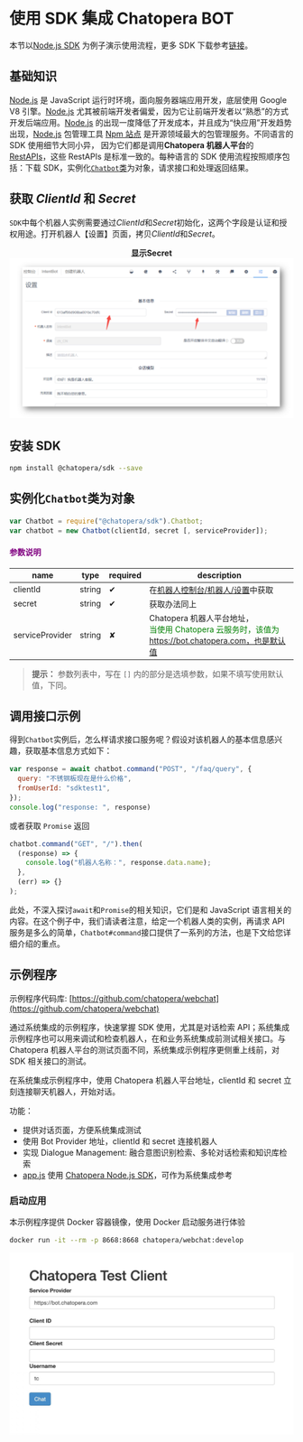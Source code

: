 # 使用 SDK 集成 Chatopera BOT

本节以[Node.js SDK](https://www.npmjs.com/package/@chatopera/sdk) 为例子演示使用流程，更多 SDK 下载参考[链接](/products/chatbot-platform/references/sdk/index.html)。

## 基础知识

[Node.js](https://nodejs.org/en/) 是 JavaScript 运行时环境，面向服务器端应用开发，底层使用 Google V8 引擎。[Node.js](https://nodejs.org/en/) 尤其被前端开发者偏爱，因为它让前端开发者以“熟悉”的方式开发后端应用。[Node.js](https://nodejs.org/en/) 的出现一度降低了开发成本，并且成为“快应用”开发趋势出现，[Node.js](https://nodejs.org/en/) 包管理工具 [Npm 站点](https://www.npmjs.com/) 是开源领域最大的包管理服务。不同语言的 SDK 使用细节大同小异， 因为它们都是调用**Chatopera 机器人平台**的[RestAPIs](https://baike.baidu.com/item/RESTful)，这些 RestAPIs 是标准一致的。每种语言的 SDK 使用流程按照顺序包括：下载 SDK，实例化[`Chatbot`类](/products/chatbot-platform/references/sdk/chatbot/index.html)为对象，请求接口和处理返回结果。

## 获取 *ClientId* 和 *Secret*

`SDK`中每个机器人实例需要通过*ClientId*和*Secret*初始化，这两个字段是认证和授权用途。打开机器人【设置】页面，拷贝*ClientId*和*Secret*。

<p align="center">
  <b>显示Secret</b><br>
  <a href="http://bot.chatopera.com/" target="_blank">
      <img src="../../../images/products/platform/screenshot-20210914-144603.png" width="800">
  </a>
</p>

## 安装 SDK

```Bash
npm install @chatopera/sdk --save
```

## 实例化`Chatbot`类为对象

```JavaScript
var Chatbot = require("@chatopera/sdk").Chatbot;
var chatbot = new Chatbot(clientId, secret [, serviceProvider]);
```

<h4><font color="purple">参数说明</font></h4>

| name            | type   | required | description                                                                                                                      |
| --------------- | ------ | -------- | -------------------------------------------------------------------------------------------------------------------------------- |
| clientId        | string | &#10004; | 在[机器人控制台/机器人/设置](https://bot.chatopera.com/dashboard)中获取                                                          |
| secret          | string | &#10004; | 获取办法同上                                                                                                                     |
| serviceProvider | string | &#10008; | Chatopera 机器人平台地址，<br><font color="green">当使用 Chatopera 云服务时，该值为 https://bot.chatopera.com，也是默认值</font> |

<!--  对号和差号， https://www.w3schools.com/charsets/ref_utf_dingbats.asp -->

> **提示：** 参数列表中，写在 `[]` 内的部分是选填参数，如果不填写使用默认值，下同。

## 调用接口示例

得到`Chatbot`实例后，怎么样请求接口服务呢？假设对该机器人的基本信息感兴趣，获取基本信息方式如下：

```JavaScript
var response = await chatbot.command("POST", "/faq/query", {
  query: "不锈钢板现在是什么价格",
  fromUserId: "sdktest1",
});
console.log("response: ", response)
```

或者获取 `Promise` 返回

```JavaScript
chatbot.command("GET", "/").then(
  (response) => {
    console.log("机器人名称：", response.data.name);
  },
  (err) => {}
);
```

此处，不深入探讨`await`和`Promise`的相关知识，它们是和 JavaScript 语言相关的内容。在这个例子中，我们请读者注意，给定一个机器人类的实例，再请求 API 服务是多么的简单，`Chatbot#command`接口提供了一系列的方法，也是下文给您详细介绍的重点。


## 示例程序

示例程序代码库: [https://github.com/chatopera/webchat](https://github.com/chatopera/webchat)

通过系统集成的示例程序，快速掌握 SDK 使用，尤其是对话检索 API；系统集成示例程序也可以用来调试和检查机器人，在和业务系统集成前测试相关接口。与 Chatopera 机器人平台的测试页面不同，系统集成示例程序更侧重上线前，对 SDK 相关接口的测试。

在系统集成示例程序中，使用 Chatopera 机器人平台地址，clientId 和 secret 立刻连接聊天机器人，开始对话。

功能：

- 提供对话页面，方便系统集成测试
- 使用 Bot Provider 地址，clientId 和 secret 连接机器人
- 实现 Dialogue Management: 融合意图识别检索、多轮对话检索和知识库检索
- [app.js](https://github.com/chatopera/webchat/blob/master/app/app.js) 使用 [Chatopera Node.js SDK](https://www.npmjs.com/package/@chatopera/sdk)，可作为系统集成参考

### 启动应用

本示例程序提供 Docker 容器镜像，使用 Docker 启动服务进行体验

```Bash
docker run -it --rm -p 8668:8668 chatopera/webchat:develop
```

<img width="600" src="../../../images/products/platform/webchat-1.jpeg" alt="" />

